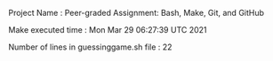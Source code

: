 Project Name :
Peer-graded Assignment: Bash, Make, Git, and GitHub 

Make executed time :
Mon Mar 29 06:27:39 UTC 2021

Number of lines in guessinggame.sh file :
22
